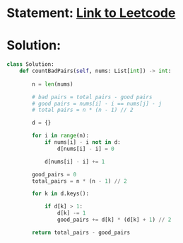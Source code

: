 # Statement: [Link to Leetcode](https://leetcode.com/problems/count-number-of-bad-pairs/)
# Solution:
```python
class Solution:
    def countBadPairs(self, nums: List[int]) -> int:
        
        n = len(nums)

        # bad pairs = total pairs - good pairs
        # good pairs = nums[i] - i == nums[j] - j
        # total pairs = n * (n - 1) // 2

        d = {}

        for i in range(n):
            if nums[i] - i not in d:
                d[nums[i] - i] = 0

            d[nums[i] - i] += 1

        good_pairs = 0
        total_pairs = n * (n - 1) // 2

        for k in d.keys():

            if d[k] > 1:
                d[k] -= 1
                good_pairs += d[k] * (d[k] + 1) // 2

        return total_pairs - good_pairs
```
